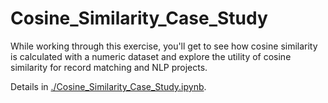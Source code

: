 # Cosine_Similarity_Case_Study

While working through this exercise, you'll get to see how cosine similarity is calculated with a numeric dataset and explore the utility of cosine similarity for record matching and NLP projects.

Details in [./Cosine_Similarity_Case_Study.ipynb](./Cosine_Similarity_Case_Study.ipynb).
